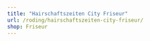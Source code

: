 ```yaml
---
title: "Hairschaftszeiten City Friseur"
url: /roding/hairschaftszeiten-city-friseur/
shop: Friseur
---
```

